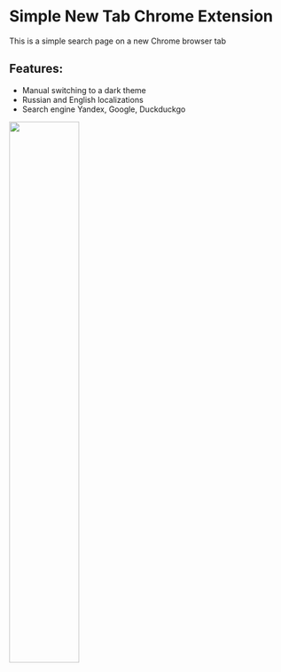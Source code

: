 <h1>Simple New Tab Chrome Extension</h1>

This is a simple search page on a new Chrome browser tab
<h2>Features: </h2>

- Manual switching to a dark theme
- Russian and English localizations
- Search engine Yandex, Google, Duckduckgo

<img src="https://user-images.githubusercontent.com/48188924/197400230-2e1cb831-8b83-4312-ab2e-9e9c4862bfb7.jpg" heigt="50%" width="50%"></img>
